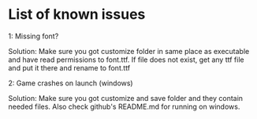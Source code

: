 # List of known issues

1: Missing font?

Solution: Make sure you got customize folder in same place as executable and have read permissions to font.ttf. If file does not exist, get any ttf file and put it there and rename to font.ttf

2: Game crashes on launch (windows)

Solution: Make sure you got customize and save folder and they contain needed files. Also check github's README.md for running on windows.
